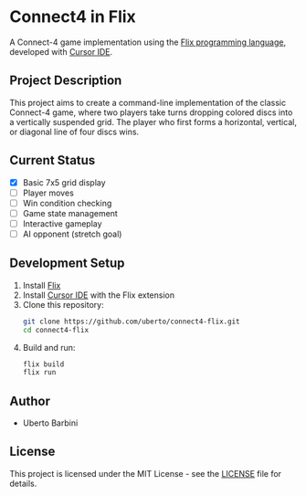 # Connect4 in Flix

A Connect-4 game implementation using the [Flix programming language](https://flix.dev/), developed with [Cursor IDE](https://cursor.sh/).

## Project Description

This project aims to create a command-line implementation of the classic Connect-4 game, where two players take turns dropping colored discs into a vertically suspended grid. The player who first forms a horizontal, vertical, or diagonal line of four discs wins.

## Current Status

- [x] Basic 7x5 grid display
- [ ] Player moves
- [ ] Win condition checking
- [ ] Game state management
- [ ] Interactive gameplay
- [ ] AI opponent (stretch goal)

## Development Setup

1. Install [Flix](https://flix.dev/)
2. Install [Cursor IDE](https://cursor.sh/) with the Flix extension
3. Clone this repository:
   ```bash
   git clone https://github.com/uberto/connect4-flix.git
   cd connect4-flix
   ```
4. Build and run:
   ```bash
   flix build
   flix run
   ```

## Author

- Uberto Barbini

## License

This project is licensed under the MIT License - see the [LICENSE](LICENSE) file for details. 